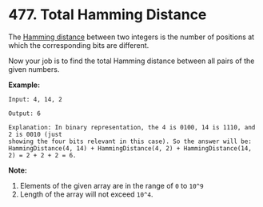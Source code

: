 # 477. Total Hamming Distance

The [Hamming distance](https://leetcode.com/problems/total-hamming-distance/description/) between two integers is the number of positions at which the corresponding bits are different.

Now your job is to find the total Hamming distance between all pairs of the given numbers.

**Example:**
    
    Input: 4, 14, 2
    
    Output: 6
    
    Explanation: In binary representation, the 4 is 0100, 14 is 1110, and 2 is 0010 (just
    showing the four bits relevant in this case). So the answer will be:
    HammingDistance(4, 14) + HammingDistance(4, 2) + HammingDistance(14, 2) = 2 + 2 + 2 = 6.

**Note:**

1. Elements of the given array are in the range of `0` to `10^9`
2. Length of the array will not exceed `10^4`.
